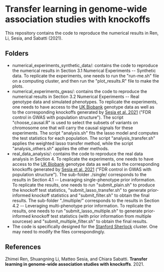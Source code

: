 # Transfer learning in genome-wide association studies with knockoffs
This repository contains the code to reproduce the numerical results in Ren, Li, Sesia, and Sabatti (2021).

## Folders
* numerical_experiments_synthetic_data/: contains the code to reproduce the numerical results in Section 3.1 Numerical Experiments -- Synthetic data. To replicate the experiments, one needs to run the "run-me.sh" file on a computing cluster, and then run the "plot_results.R" file to make the plots. 
* numerical_experiments_gwas/: contains the code to reproduce the numerical results in Section 3.2 Numerical Experiments -- Real genotype data and simulated phenotypes. To replicate the experiments, one needs to have access to the [UK Biobank](https://www.ukbiobank.ac.uk/) genotype data as well as to the corresponding knockoffs generated by [Sesia et al. 2021](https://www.biorxiv.org/content/10.1101/2020.08.04.236703v2) ("FDR control in GWAS with population structure"). The script "choose_causal.R" is used to select the subsets of variants on chromosome one that will carry the causal signals for these experiments. The script "analysis.sh" fits the lasso model and computes the test statistics for each population. The script "analysis_transfer.sh" applies the weighted lasso transfer method, while the script "analysis_others.sh" applies the other methods. 
* real_data_analysis/: contains the code to reproduce the real data analysis in Section 4. To replicate the experiments, one needs to have access to the [UK Biobank](https://www.ukbiobank.ac.uk/) genotype data as well as to the corresponding knockoffs generated by [Sesia et al. 2021](https://www.biorxiv.org/content/10.1101/2020.08.04.236703v2) ("FDR control in GWAS with population structure"). The sub-folder ./single/ corresponds to the results in Section 4.1 -- Levaraging single-phenotype prior information. To replicate the results, one needs to run "submit_plain.sh" to produce the knockoff test statistics, "submit_lasso_transfer.sh" to generate prior-informed knockoff statistics and "submit_filter.sh" to obtain the final results. The sub-folder "./multiple/" corresponds to the results in Section 4.2 -- Leveraging multi-phenotype prior information. To replicate the results, one needs to run "submit_lasso_multiple.sh" to generate prior-informed knockoff test statistics (with prior information from multiple sourcese) and "submit_multiple_filter.sh" to obtain the final results. 
* The code is specifically designed for the [Stanford Sherlock](https://www.sherlock.stanford.edu/) cluster. One may need to modify the files correspondingly. 

## References
Zhimei Ren, Shuangning Li, Matteo Sesia, and Chiara Sabatti. <b>Transfer learning in genome-wide association studies with knockoffs</b>. 2021.
